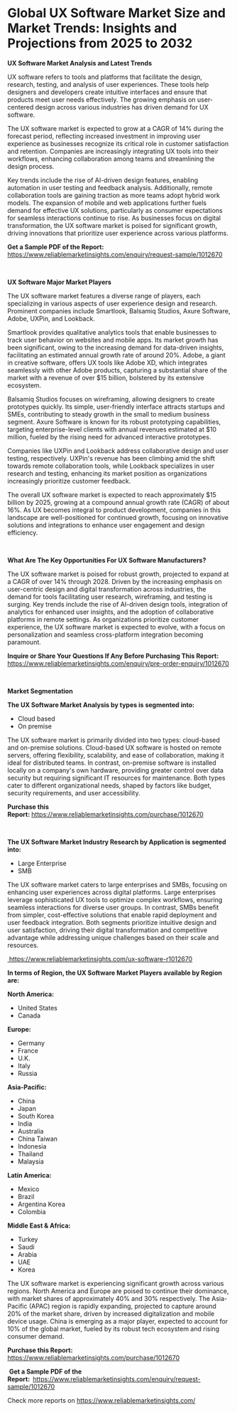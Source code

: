 <p><h1>Global UX Software Market Size and Market Trends: Insights and Projections from 2025 to 2032</h1></p><p><strong>UX Software Market Analysis and Latest Trends</strong></p>
<p><p>UX software refers to tools and platforms that facilitate the design, research, testing, and analysis of user experiences. These tools help designers and developers create intuitive interfaces and ensure that products meet user needs effectively. The growing emphasis on user-centered design across various industries has driven demand for UX software.</p><p>The UX software market is expected to grow at a CAGR of 14% during the forecast period, reflecting increased investment in improving user experience as businesses recognize its critical role in customer satisfaction and retention. Companies are increasingly integrating UX tools into their workflows, enhancing collaboration among teams and streamlining the design process.</p><p>Key trends include the rise of AI-driven design features, enabling automation in user testing and feedback analysis. Additionally, remote collaboration tools are gaining traction as more teams adopt hybrid work models. The expansion of mobile and web applications further fuels demand for effective UX solutions, particularly as consumer expectations for seamless interactions continue to rise. As businesses focus on digital transformation, the UX software market is poised for significant growth, driving innovations that prioritize user experience across various platforms.</p></p>
<p><strong>Get a Sample PDF of the Report:&nbsp;</strong> <a href="https://www.reliablemarketinsights.com/enquiry/request-sample/1012670?utm_campaign=3014&utm_medium=2&utm_source=Github&utm_content=ia&utm_term=06032025&utm_id=ux-software">https://www.reliablemarketinsights.com/enquiry/request-sample/1012670</a></p>
<p>&nbsp;</p>
<p><strong>UX Software Major Market Players</strong></p>
<p><p>The UX software market features a diverse range of players, each specializing in various aspects of user experience design and research. Prominent companies include Smartlook, Balsamiq Studios, Axure Software, Adobe, UXPin, and Lookback.</p><p>Smartlook provides qualitative analytics tools that enable businesses to track user behavior on websites and mobile apps. Its market growth has been significant, owing to the increasing demand for data-driven insights, facilitating an estimated annual growth rate of around 20%. Adobe, a giant in creative software, offers UX tools like Adobe XD, which integrates seamlessly with other Adobe products, capturing a substantial share of the market with a revenue of over $15 billion, bolstered by its extensive ecosystem.</p><p>Balsamiq Studios focuses on wireframing, allowing designers to create prototypes quickly. Its simple, user-friendly interface attracts startups and SMEs, contributing to steady growth in the small to medium business segment. Axure Software is known for its robust prototyping capabilities, targeting enterprise-level clients with annual revenues estimated at $10 million, fueled by the rising need for advanced interactive prototypes.</p><p>Companies like UXPin and Lookback address collaborative design and user testing, respectively. UXPin's revenue has been climbing amid the shift towards remote collaboration tools, while Lookback specializes in user research and testing, enhancing its market position as organizations increasingly prioritize customer feedback.</p><p>The overall UX software market is expected to reach approximately $15 billion by 2025, growing at a compound annual growth rate (CAGR) of about 16%. As UX becomes integral to product development, companies in this landscape are well-positioned for continued growth, focusing on innovative solutions and integrations to enhance user engagement and design efficiency.</p></p>
<p>&nbsp;</p>
<p><strong>What Are The Key Opportunities For UX Software Manufacturers?</strong></p>
<p><p>The UX software market is poised for robust growth, projected to expand at a CAGR of over 14% through 2028. Driven by the increasing emphasis on user-centric design and digital transformation across industries, the demand for tools facilitating user research, wireframing, and testing is surging. Key trends include the rise of AI-driven design tools, integration of analytics for enhanced user insights, and the adoption of collaborative platforms in remote settings. As organizations prioritize customer experience, the UX software market is expected to evolve, with a focus on personalization and seamless cross-platform integration becoming paramount.</p></p>
<p><strong>Inquire or Share Your Questions If Any Before Purchasing This Report:</strong> <a href="https://www.reliablemarketinsights.com/enquiry/pre-order-enquiry/1012670?utm_campaign=3014&utm_medium=2&utm_source=Github&utm_content=ia&utm_term=06032025&utm_id=ux-software">https://www.reliablemarketinsights.com/enquiry/pre-order-enquiry/1012670</a></p>
<p>&nbsp;</p>
<p><strong>Market Segmentation</strong></p>
<p><strong>The UX Software Market Analysis by types is segmented into:</strong></p>
<p><ul><li>Cloud based</li><li>On premise</li></ul></p>
<p><p>The UX software market is primarily divided into two types: cloud-based and on-premise solutions. Cloud-based UX software is hosted on remote servers, offering flexibility, scalability, and ease of collaboration, making it ideal for distributed teams. In contrast, on-premise software is installed locally on a company's own hardware, providing greater control over data security but requiring significant IT resources for maintenance. Both types cater to different organizational needs, shaped by factors like budget, security requirements, and user accessibility.</p></p>
<p><strong>Purchase this Report:&nbsp;</strong><a href="https://www.reliablemarketinsights.com/purchase/1012670?utm_campaign=3014&utm_medium=2&utm_source=Github&utm_content=ia&utm_term=06032025&utm_id=ux-software">https://www.reliablemarketinsights.com/purchase/1012670</a></p>
<p>&nbsp;</p>
<p><strong>The UX Software Market Industry Research by Application is segmented into:</strong></p>
<p><ul><li>Large Enterprise</li><li>SMB</li></ul></p>
<p><p>The UX software market caters to large enterprises and SMBs, focusing on enhancing user experiences across digital platforms. Large enterprises leverage sophisticated UX tools to optimize complex workflows, ensuring seamless interactions for diverse user groups. In contrast, SMBs benefit from simpler, cost-effective solutions that enable rapid deployment and user feedback integration. Both segments prioritize intuitive design and user satisfaction, driving their digital transformation and competitive advantage while addressing unique challenges based on their scale and resources.</p></p>
<p><a href="https://www.reliablemarketinsights.com/ux-software-r1012670?utm_campaign=3014&utm_medium=2&utm_source=Github&utm_content=ia&utm_term=06032025&utm_id=ux-software">&nbsp;https://www.reliablemarketinsights.com/ux-software-r1012670</a></p>
<p><strong>In terms of Region, the UX Software Market Players available by Region are:</strong></p>
<p>
    <p> <strong> North America: </strong>
        <ul>
            <li>United States</li>
            <li>Canada</li>
        </ul>
        </p> 
    <p> <strong> Europe: </strong>
        <ul>
            <li>Germany</li>
            <li>France</li>
            <li>U.K.</li>
            <li>Italy</li>
            <li>Russia</li>
        </ul>
        </p> 
    <p> <strong> Asia-Pacific: </strong>
        <ul>
            <li>China</li>
            <li>Japan</li>
            <li>South Korea</li>
            <li>India</li>
            <li>Australia</li>
            <li>China Taiwan</li>
            <li>Indonesia</li>
            <li>Thailand</li>
            <li>Malaysia</li>
        </ul>
        </p> 
    <p> <strong> Latin America: </strong>
        <ul>
            <li>Mexico</li>
            <li>Brazil</li>
            <li>Argentina Korea</li>
            <li>Colombia</li>
        </ul>
        </p> 
    <p> <strong> Middle East & Africa: </strong>
        <ul>
            <li>Turkey</li>
            <li>Saudi</li>
            <li>Arabia</li>
            <li>UAE</li>
            <li>Korea</li>
        </ul>
    </p>
    </p>
<p><p>The UX software market is experiencing significant growth across various regions. North America and Europe are poised to continue their dominance, with market shares of approximately 40% and 30% respectively. The Asia-Pacific (APAC) region is rapidly expanding, projected to capture around 20% of the market share, driven by increased digitalization and mobile device usage. China is emerging as a major player, expected to account for 10% of the global market, fueled by its robust tech ecosystem and rising consumer demand.</p></p>
<p><strong>Purchase this Report: </strong><a href="https://www.reliablemarketinsights.com/purchase/1012670?utm_campaign=3014&utm_medium=2&utm_source=Github&utm_content=ia&utm_term=06032025&utm_id=ux-software">https://www.reliablemarketinsights.com/purchase/1012670</a></p>
<p>&nbsp;<strong>Get a Sample PDF of the Report:&nbsp;&nbsp;</strong><a href="https://www.reliablemarketinsights.com/enquiry/request-sample/1012670?utm_campaign=3014&utm_medium=2&utm_source=Github&utm_content=ia&utm_term=06032025&utm_id=ux-software">https://www.reliablemarketinsights.com/enquiry/request-sample/1012670</a></p>
<p><strong></strong></p>
<p>Check more reports on <a href="https://www.reliablemarketinsights.com/?utm_campaign=3014&utm_medium=2&utm_source=Github&utm_content=ia&utm_term=06032025&utm_id=ux-software">https://www.reliablemarketinsights.com/</a></p>